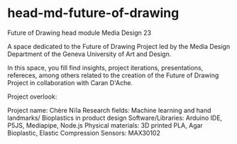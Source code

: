 # head-md-future-of-drawing
 Future of Drawing head module Media Design 23

 A space dedicated to the Future of Drawing Project led by the Media Design Department of the Geneva University of Art and Design.

 In this space, you fill find insights, project iterations, presentations, refereces, among others related to the creation of the Future of Drawing Project in collaboration with Caran D'Ache.

 Project overlook:

 Project name: Chère Nïla
 Research fields: Machine learning and hand landmarks/ Bioplastics in product design
 Software/Libraries: Arduino IDE, P5JS, Mediapipe, Node.js
 Physical materials: 3D printed PLA, Agar Bioplastic, Elastic Compression
 Sensors: MAX30102

 
